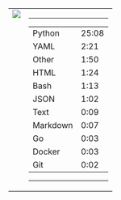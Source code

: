
<table><tr>
<td valign="top">
  <img src="https://wakatime.com/share/@Aperture/0cd21d5d-ac4f-458d-9c71-d06f479c1297.png" />
</td>

<td valign="top">
  <hr>
  <table>
    <tr><td>Python</td><td>25:08</td></tr><tr><td>YAML</td><td>2:21</td></tr><tr><td>Other</td><td>1:50</td></tr><tr><td>HTML</td><td>1:24</td></tr><tr><td>Bash</td><td>1:13</td></tr><tr><td>JSON</td><td>1:02</td></tr><tr><td>Text</td><td>0:09</td></tr><tr><td>Markdown</td><td>0:07</td></tr><tr><td>Go</td><td>0:03</td></tr><tr><td>Docker</td><td>0:03</td></tr><tr><td>Git</td><td>0:02</td></tr>
  </table>
  <hr>
</td>
</tr></table>


